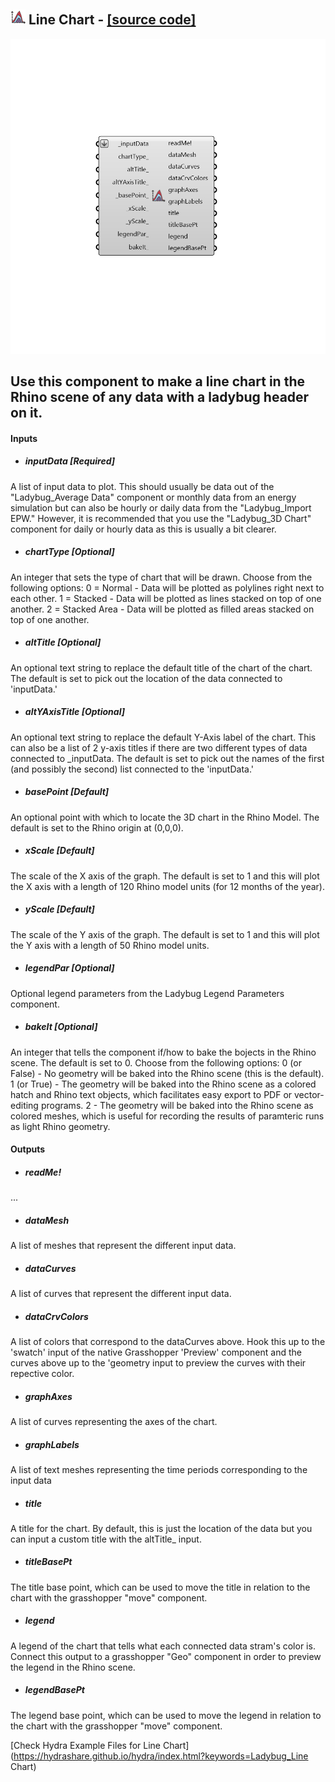 ## ![](../../images/icons/Line_Chart.png) Line Chart - [[source code]](https://github.com/ladybug-tools/ladybug-legacy/tree/master/src/Ladybug_Line%20Chart.py)

![](../../images/components/Line_Chart.png)

Use this component to make a line chart in the Rhino scene of any data with a ladybug header on it.
 -
 

#### Inputs
* ##### inputData [Required]
A list of input data to plot.  This should usually be data out of the "Ladybug_Average Data" component or monthly data from an energy simulation but can also be hourly or daily data from the "Ladybug_Import EPW."  However, it is recommended that you use the "Ladybug_3D Chart" component for daily or hourly data as this is usually a bit clearer.
* ##### chartType [Optional]
An integer that sets the type of chart that will be drawn.  Choose from the following options:
 0 = Normal - Data will be plotted as polylines right next to each other.
 1 = Stacked - Data will be plotted as lines stacked on top of one another.
 2 = Stacked Area - Data will be plotted as filled areas stacked on top of one another.
* ##### altTitle [Optional]
An optional text string to replace the default title of the chart of the chart.  The default is set to pick out the location of the data connected to 'inputData.'
* ##### altYAxisTitle [Optional]
An optional text string to replace the default Y-Axis label of the chart.  This can also be a list of 2 y-axis titles if there are two different types of data connected to _inputData.  The default is set to pick out the names of the first (and possibly the second) list connected to the 'inputData.'
* ##### basePoint [Default]
An optional point with which to locate the 3D chart in the Rhino Model.  The default is set to the Rhino origin at (0,0,0).
* ##### xScale [Default]
The scale of the X axis of the graph. The default is set to 1 and this will plot the X axis with a length of 120 Rhino model units (for 12 months of the year).
* ##### yScale [Default]
The scale of the Y axis of the graph. The default is set to 1 and this will plot the Y axis with a length of 50 Rhino model units.
* ##### legendPar [Optional]
Optional legend parameters from the Ladybug Legend Parameters component.
* ##### bakeIt [Optional]
An integer that tells the component if/how to bake the bojects in the Rhino scene.  The default is set to 0.  Choose from the following options:
 0 (or False) - No geometry will be baked into the Rhino scene (this is the default).
 1 (or True) - The geometry will be baked into the Rhino scene as a colored hatch and Rhino text objects, which facilitates easy export to PDF or vector-editing programs.
 2 - The geometry will be baked into the Rhino scene as colored meshes, which is useful for recording the results of paramteric runs as light Rhino geometry.

#### Outputs
* ##### readMe!
...
* ##### dataMesh
A list of meshes that represent the different input data.
* ##### dataCurves
A list of curves that represent the different input data.
* ##### dataCrvColors
A list of colors that correspond to the dataCurves above.  Hook this up to the 'swatch' input of the native Grasshopper 'Preview' component and the curves above up to the 'geometry input to preview the curves with their repective color.
* ##### graphAxes
A list of curves representing the axes of the chart.
* ##### graphLabels
A list of text meshes representing the time periods corresponding to the input data
* ##### title
A title for the chart.  By default, this is just the location of the data but you can input a custom title with the altTitle_ input.
* ##### titleBasePt
The title base point, which can be used to move the title in relation to the chart with the grasshopper "move" component.
* ##### legend
A legend of the chart that tells what each connected data stram's color is. Connect this output to a grasshopper "Geo" component in order to preview the legend in the Rhino scene.
* ##### legendBasePt
The legend base point, which can be used to move the legend in relation to the chart with the grasshopper "move" component.


[Check Hydra Example Files for Line Chart](https://hydrashare.github.io/hydra/index.html?keywords=Ladybug_Line Chart)